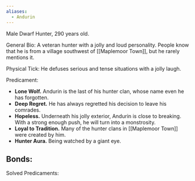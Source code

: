 ```yaml
---
aliases:
  - Andurin
---
```

Male Dwarf Hunter, 290 years old.

General Bio:
A veteran hunter with a jolly and loud personality. People know that he is from a village southwest of [[Maplemoor Town]], but he rarely mentions it.

Physical Tick:
He defuses serious and tense situations with a jolly laugh.

Predicament:
- **Lone Wolf.** Andurin is the last of his hunter clan, whose name even he has forgotten.
- **Deep Regret.** He has always regretted his decision to leave his comrades.
- **Hopeless.** Underneath his jolly exterior, Andurin is close to breaking. With a strong enough push, he will turn into a monstrosity.
- **Loyal to Tradition.** Many of the hunter clans in [[Maplemoor Town]] were created by him.
- **Hunter Aura.** Being watched by a giant eye.

Bonds:
- 

Solved Predicaments: